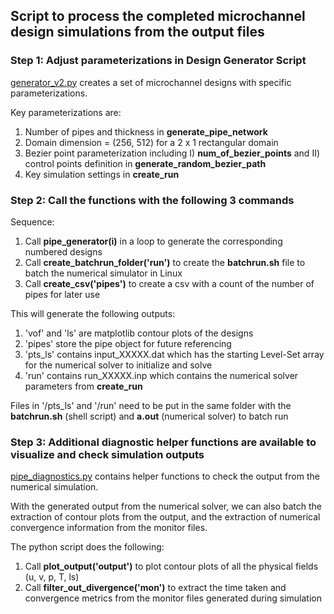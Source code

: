 ## Script to process the completed microchannel design simulations from the output files


### Step 1: Adjust parameterizations in Design Generator Script
[generator_v2.py](https://github.com/ooichinchun/Microchannel-Designs/blob/main/CreateDesigns/generator_v2.py) creates a set of microchannel designs with specific parameterizations.

Key parameterizations are:
1) Number of pipes and thickness in **generate_pipe_network**
2) Domain dimension = (256, 512) for a 2 x 1 rectangular domain
3) Bezier point parameterization including I) **num_of_bezier_points** and II) control points definition in **generate_random_bezier_path**
4) Key simulation settings in **create_run**

### Step 2: Call the functions with the following 3 commands

Sequence: 
1) Call **pipe_generator(i)** in a loop to generate the corresponding numbered designs
2) Call **create_batchrun_folder('run')** to create the **batchrun.sh** file to batch the numerical simulator in Linux
3) Call **create_csv('pipes')** to create a csv with a count of the number of pipes for later use

This will generate the following outputs:
1) 'vof' and 'ls' are matplotlib contour plots of the designs
2) 'pipes' store the pipe object for future referencing
3) 'pts_ls' contains input_XXXXX.dat which has the starting Level-Set array for the numerical solver to initialize and solve
4) 'run' contains run_XXXXX.inp which contains the numerical solver parameters from **create_run**

Files in '/pts_ls' and '/run' need to be put in the same folder with the **batchrun.sh** (shell script) and **a.out** (numerical solver) to batch run

### Step 3: Additional diagnostic helper functions are available to visualize and check simulation outputs

[pipe_diagnostics.py](https://github.com/ooichinchun/Microchannel-Designs/blob/main/CreateDesigns/pipe_diagnostics.py) contains helper functions to check the output from the numerical simulation.

With the generated output from the numerical solver, we can also batch the extraction of contour plots from the output, and the extraction of numerical convergence information from the monitor files. 

The python script does the following:
1) Call **plot_output('output')** to plot contour plots of all the physical fields (u, v, p, T, ls)
2) Call **filter_out_divergence('mon')** to extract the time taken and convergence metrics from the monitor files generated during simulation
